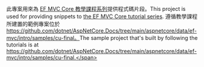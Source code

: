 <span data-ttu-id="a80df-101">此專案用來為 [EF MVC Core 教學課程系列](https://docs.microsoft.com/aspnet/core/data/ef-mvc/intro)提供程式碼片段。</span><span class="sxs-lookup"><span data-stu-id="a80df-101">This project is used for providing snippets to [the EF MVC Core tutorial series](https://docs.microsoft.com/aspnet/core/data/ef-mvc/intro).</span></span> <span data-ttu-id="a80df-102">遵循教學課程所建置的範例專案位於 https://github.com/dotnet/AspNetCore.Docs/tree/main/aspnetcore/data/ef-mvc/intro/samples/cu-final。</span><span class="sxs-lookup"><span data-stu-id="a80df-102">The sample project that's built by following the tutorials is at https://github.com/dotnet/AspNetCore.Docs/tree/main/aspnetcore/data/ef-mvc/intro/samples/cu-final.</span></span>
